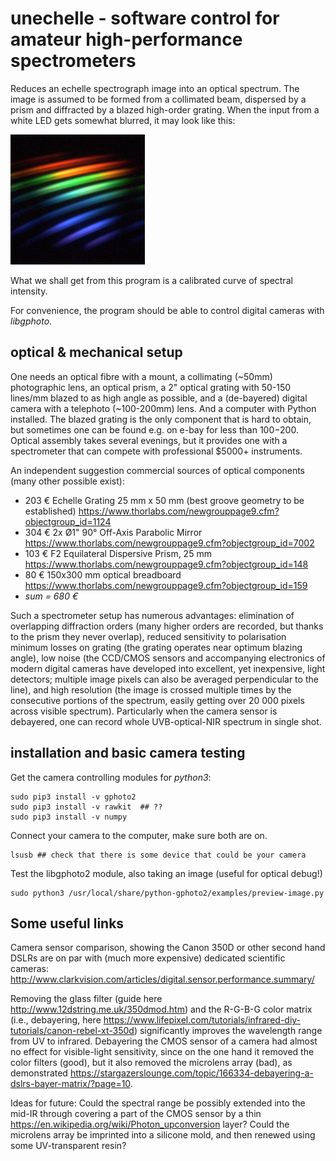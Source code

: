 # unechelle - software control for amateur high-performance spectrometers
Reduces an echelle spectrograph image into an optical spectrum. The image is assumed to be formed from a collimated beam, dispersed by a prism and diffracted by a blazed high-order grating. When the input from a white LED gets somewhat blurred, it may look like this:

![sample echelle image](echelle-led.jpg)

What we shall get from this program is a calibrated curve of spectral intensity. 

For convenience, the program should be able to control digital cameras with *libgphoto*.

## optical & mechanical setup

One needs an optical fibre with a mount, a collimating (~50mm) photographic lens, an optical prism, a 2" optical grating with 50-150 lines/mm blazed to as high angle as possible, and a (de-bayered) digital camera with a telephoto (~100-200mm) lens. And a computer with Python installed. The blazed grating is the only component that is hard to obtain, but sometimes one can be found e.g. on e-bay for less than $100-$200. Optical assembly takes several evenings, but it provides one with a spectrometer that can compete with professional $5000+ instruments.

An independent suggestion commercial sources of optical components (many other possible exist): 
 * 203 €    Echelle Grating 25 mm x 50 mm (best groove geometry to be established) https://www.thorlabs.com/newgrouppage9.cfm?objectgroup_id=1124
 * 304 €    2x Ø1" 90° Off-Axis Parabolic Mirror https://www.thorlabs.com/newgrouppage9.cfm?objectgroup_id=7002
 * 103 €    F2 Equilateral Dispersive Prism, 25 mm  https://www.thorlabs.com/newgrouppage9.cfm?objectgroup_id=148
 *  80 €    150x300 mm optical breadboard https://www.thorlabs.com/newgrouppage9.cfm?objectgroup_id=159
 * *sum = 680 €*

Such a spectrometer setup has numerous advantages: elimination of overlapping diffraction orders (many higher orders are recorded, but thanks to the prism they never overlap), reduced sensitivity to polarisation minimum losses on grating (the grating operates near optimum blazing angle), low noise (the CCD/CMOS sensors and accompanying electronics of modern digital cameras have developed into excellent, yet inexpensive, light detectors; multiple image pixels can also be averaged perpendicular to the line), and high resolution (the image is crossed multiple times by the consecutive portions of the spectrum, easily getting over 20 000 pixels across visible spectrum). Particularly when the camera sensor is debayered, one can record whole UVB-optical-NIR spectrum in single shot.


## installation and basic camera testing

Get the camera controlling modules for *python3*:

    sudo pip3 install -v gphoto2 
    sudo pip3 install -v rawkit  ## ??
    sudo pip3 install -v numpy 

Connect your camera to the computer, make sure both are on. 

	lsusb ## check that there is some device that could be your camera

Test the libgphoto2 module, also taking an image (useful for optical debug!)

	sudo python3 /usr/local/share/python-gphoto2/examples/preview-image.py  

## Some useful links

Camera sensor comparison, showing the Canon 350D or other second hand DSLRs are on par with (much more expensive) dedicated scientific cameras: http://www.clarkvision.com/articles/digital.sensor.performance.summary/

Removing the glass filter (guide here http://www.12dstring.me.uk/350dmod.htm) and the R-G-B-G color matrix (i.e., debayering, here https://www.lifepixel.com/tutorials/infrared-diy-tutorials/canon-rebel-xt-350d) significantly improves the wavelength range from UV to infrared. Debayering the CMOS sensor of a camera had almost no effect for visible-light sensitivity, since on the one hand it removed the color filters (good), but it also removed the microlens array (bad), as demonstrated https://stargazerslounge.com/topic/166334-debayering-a-dslrs-bayer-matrix/?page=10.

Ideas for future: Could the spectral range be possibly extended into the mid-IR through covering a part of the CMOS sensor by a thin https://en.wikipedia.org/wiki/Photon_upconversion layer? Could the microlens array be imprinted into a silicone mold, and then renewed using some UV-transparent resin? 
